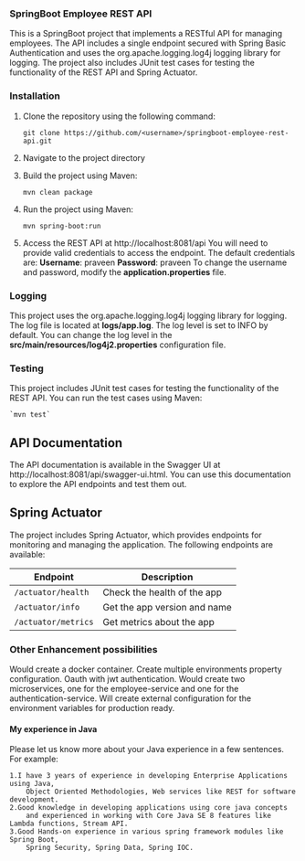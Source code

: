 
### SpringBoot Employee REST API
This is a SpringBoot project that implements a RESTful API for managing employees. 
The API includes a single endpoint secured with Spring Basic Authentication and uses the org.apache.logging.log4j logging library for logging. 
The project also includes JUnit test cases for testing the functionality of the REST API and Spring Actuator.


### Installation
1. Clone the repository using the following command:

	`git clone https://github.com/<username>/springboot-employee-rest-api.git`
	
2. Navigate to the project directory
	
3. Build the project using Maven:

	`mvn clean package`
	
4. Run the project using Maven:

	`mvn spring-boot:run`

5. Access the REST API at http://localhost:8081/api
	You will need to provide valid credentials to access the endpoint. 
	The default credentials are:
		**Username**: praveen
		**Password**: praveen
	To change the username and password, modify the **application.properties** file.
	
### Logging
This project uses the org.apache.logging.log4j logging library for logging. 
The log file is located at **logs/app.log**. The log level is set to INFO by default. 
You can change the log level in the **src/main/resources/log4j2.properties** configuration file.

### Testing
This project includes JUnit test cases for testing the functionality of the REST API. You can run the test cases using Maven:

	`mvn test`
	
## API Documentation
The API documentation is available in the Swagger UI at http://localhost:8081/api/swagger-ui.html. 
You can use this documentation to explore the API endpoints and test them out.

## Spring Actuator
The project includes Spring Actuator, which provides endpoints for monitoring and managing the application. 
The following endpoints are available:

| Endpoint             | Description                  | 
| ------------------   | ---------------------------- |
| `/actuator/health`   | Check the health of the app  | 
| `/actuator/info`     | Get the app version and name | 
| `/actuator/metrics`  | Get metrics about the app    | 


### Other Enhancement possibilities
Would create a docker container. 
Create multiple environments property configuration. 
Oauth with jwt authentication. 
Would create two microservices, one for the employee-service and one for the authentication-service.
Will create external configuration for the environment variables for production ready. 


#### My experience in Java

Please let us know more about your Java experience in a few sentences. For example:

	1.I have 3 years of experience in developing Enterprise Applications using Java, 
		Object Oriented Methodologies, Web services like REST for software development.
	2.Good knowledge in developing applications using core java concepts 
		and experienced in working with Core Java SE 8 features like Lambda functions, Stream API.
	3.Good Hands-on experience in various spring framework modules like Spring Boot, 
		Spring Security, Spring Data, Spring IOC.
